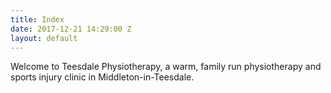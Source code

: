 ```yaml
---
title: Index
date: 2017-12-21 14:29:00 Z
layout: default
---
```


Welcome to Teesdale Physiotherapy, a warm, family run physiotherapy and sports injury clinic in Middleton-in-Teesdale.